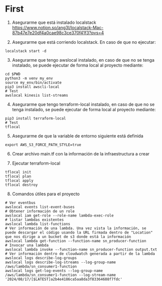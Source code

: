 # First
1. Asegurarme que está instalado localstack
https://www.notion.so/ang3l/localstack-Mac-87b47e7e20df4a0cae98c3ce370f41f3?pvs=4

2. Asegurarme que está corriendo localstack. En caso de que no ejecutar:
```shell
localstack start -d
```

3. Asegurarme que tengo awslocal instalado, en caso de que no se tenga instalado, se puede ejecutar de forma local al proyecto mediante:
```shell
cd $PWD
python3 -m venv my_env
source my_env/bin/activate
pip3 install awscli-local
# Test
awslocal kinesis list-streams
```

4. Asegurarme que tengo terraform-local instalado, en caso de que no se tenga instalado, se puede ejecutar de forma local al proyecto mediante:
```shell
pip3 install terraform-local
# Test
tflocal
```

5. Asegurarme de que la variable de entorno siguiente está definida
```shell
export AWS_S3_FORCE_PATH_STYLE=true
```

6. Crear archivo main.tf con la información de la infraestructura a crear

7. Ejecutar terraform-local
```shell
tflocal init
tflocal plan
tflocal apply
tflocal destroy
```

8. Comandos útiles para el proyecto
```shell
# Ver eventbus
awslocal events list-event-buses
# Obtener información de un role
awslocal iam get-role --role-name lambda-exec-role
# listar lambdas existentes
awslocal lambda list-functions
# Ver información de una lambda. Una vez vista la información, se puede descargar el código usando la URL firmada dentro de "Location" que nos dirige a un bucket de s3 donde está la información
awslocal lambda get-function --function-name sn_producer-function
# Invocar una lambda
awslocal lambda invoke --function-name sn_producer-function output.txt
# Ver información dentro de cloudwatch generada a partir de la lambda
awslocal logs describe-log-groups
awslocal logs describe-log-streams --log-group-name /aws/lambda/sn_consumer1-function
awslocal logs get-log-events --log-group-name /aws/lambda/sn_consumer1-function --log-stream-name '2024/08/17/[$LATEST]a2b4e4186ca5aa8da3f83364608f7fdc'
```
